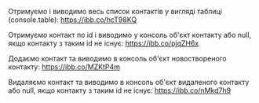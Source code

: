 Отримуємо і виводимо весь список контактів у вигляді таблиці (console.table):
https://ibb.co/hcT98KQ


Отримуємо контакт по id і виводимо у консоль об'єкт контакту або null, якщо контакту з таким id не існує: https://ibb.co/pjqZH6x


Додаємо контакт та виводимо в консоль об'єкт новоствореного контакту:
https://ibb.co/MZKtP4m


Видаляємо контакт та виводимо в консоль об'єкт видаленого контакту або null, якщо контакту з таким id не існує:
https://ibb.co/nMkd7h9


